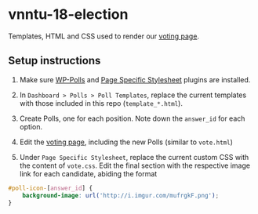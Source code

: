 # vnntu-18-election

Templates, HTML and CSS used to render our [voting page](http://vnntu.com/vote).

## Setup instructions

1. Make sure [WP-Polls](https://wordpress.org/plugins/wp-polls/) and [Page Specific Stylesheet](https://wordpress.org/plugins/page-specific-stylesheets/) plugins are installed.

2. In `Dashboard > Polls > Poll Templates`, replace the current templates with those included in this repo (`template_*.html`).

3. Create Polls, one for each position. Note down the `answer_id` for each option.

4. Edit the [voting page](http://vnntu.com/vote), including the new Polls (similar to `vote.html`)

5. Under `Page Specific Stylesheet`, replace the current custom CSS with the content of `vote.css`. Edit the final section with the respective image link for each candidate, abiding the format

```css
#poll-icon-[answer_id] {
    background-image: url('http://i.imgur.com/mufrgkF.png');
}
```